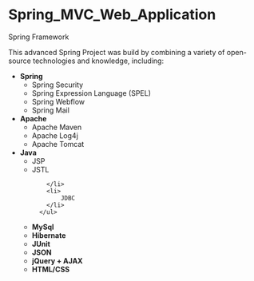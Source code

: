 # Spring_MVC_Web_Application
Spring Framework


This advanced Spring Project was build by combining a variety of open-source technologies and knowledge, including:

<ul>
  <li>
      <b>Spring</b>
      <ul>
        <li>
            Spring Security 
        </li>
        <li>
            Spring Expression Language (SPEL)
        </li>
        <li>
            Spring Webflow
        </li>
        <li>
            Spring Mail
        </li>
      </ul>
  </li>
  <li>
      <b>Apache</b>
      <ul>
        <li>
            Apache Maven 
        </li>
        <li>
            Apache Log4j
        </li>
        <li>
            Apache Tomcat
        </li>
      </ul>
  </li>
  <li>
      <b>Java</b>
      <ul>
        <li>
            JSP 
        </li>
        <li>
            JSTL
            
        </li>
        <li>
            JDBC
        </li>
      </ul>
  </li>
  <li>
     <b>MySql</b>
  </li>
  <li>
     <b>Hibernate</b>
  </li>
  <li>   
     <b>JUnit</b>
  </li>
  <li>
     <b>JSON </b>
  </li>
  <li>
    <b>jQuery + AJAX</b>
  </li>
  <li>
    <b>HTML/CSS</b>
  </li>
      
</ul>
</b>
